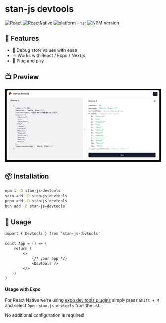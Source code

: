 # stan-js devtools

[![React](https://img.shields.io/badge/react-%23077EA4?style=for-the-badge&logo=react&logoColor=%23fff&link=https%3A%2F%2Freact.dev%2F)](https://react.dev/)
[![ReactNative](https://img.shields.io/badge/react%20native-%23282C34?style=for-the-badge&logo=react&logoColor=%2360DAFB&link=https%3A%2F%2Freact.dev%2F)](https://reactnative.dev/)
[![platform - ssr](https://img.shields.io/badge/SSR-black?style=for-the-badge&logo=next.js&logoColor=white)](https://nextjs.org/)
[![NPM Version](https://img.shields.io/npm/v/stan-js-devtools?style=for-the-badge&link=https%3A%2F%2Fwww.npmjs.com%2Fpackage%2Fstan-js-devtools)](https://www.npmjs.com/package/stan-js-devtools)

## 🦫 Features

- 🐞 Debug store values with ease
- ⚛️ Works with React / Expo / Next.js
- 🔌 Plug and play

## 📺 Preview

<img src="./assets/preview.png" />

## 📦 Installation

```bash
npm i -D stan-js-devtools
yarn add -D stan-js-devtools
pnpm add -D stan-js-devtools
bun add -D stan-js-devtools
```

## 🚀 Usage

```tsx
import { Devtools } from 'stan-js-devtools'

const App = () => {
    return (
        <>
            {/* your app */}
            <DevTools />
        </>
    )
}
```

#### Usage with Expo

For React Native we're using [expo dev tools plugins](https://docs.expo.dev/debugging/devtools-plugins/) simply press `Shift + M` and select `Open stan-js-devtools` from the list.

No additional configuration is required!
